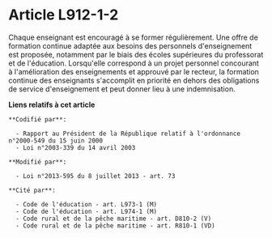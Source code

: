 # Article L912-1-2

Chaque enseignant est encouragé à se former régulièrement. Une offre de formation continue adaptée aux besoins des personnels
d'enseignement est proposée, notamment par le biais des écoles supérieures du professorat et de l'éducation. Lorsqu'elle
correspond à un projet personnel concourant à l'amélioration des enseignements et approuvé par le recteur, la formation
continue des enseignants s'accomplit en priorité en dehors des obligations de service d'enseignement et peut donner lieu à
une indemnisation.

**Liens relatifs à cet article**

	**Codifié par**:

	  - Rapport au Président de la République relatif à l'ordonnance n°2000-549 du 15 juin 2000
	  - Loi n°2003-339 du 14 avril 2003

	**Modifié par**:

	  - Loi n°2013-595 du 8 juillet 2013 - art. 73

	**Cité par**:

	  - Code de l'éducation - art. L973-1 (M)
	  - Code de l'éducation - art. L974-1 (M)
	  - Code rural et de la pêche maritime - art. D810-2 (V)
	  - Code rural et de la pêche maritime - art. R810-1 (VD)
